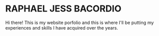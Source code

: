 # RAPHAEL JESS BACORDIO

Hi there! This is my website porfolio and this is where I'll be putting my experiences and skills I have acquired over the years. 

